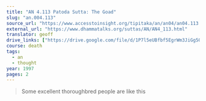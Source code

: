 ```yaml
---
title: "AN 4.113 Patoda Sutta: The Goad"
slug: "an.004.113"
source_url: "https://www.accesstoinsight.org/tipitaka/an/an04/an04.113.than.html"
external_url: "https://www.dhammatalks.org/suttas/AN/AN4_113.html"
translator: geoff
drive_links: ["https://drive.google.com/file/d/1P7l5eUBfbf5EgrWm3JiGg5OwHP_Wbbx5/view?usp=drivesdk"]
course: death
tags:
  - an
  - thought
year: 1997
pages: 2
---
```


> Some excellent thoroughbred people are like this
